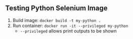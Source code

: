 ## Testing Python Selenium Image
1.  Build image: ```docker build -t my-python .```
2. Run container: ```docker run -it --privileged my-python ```
    -   ```--privileged``` allows print outputs to be shown